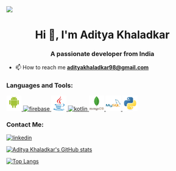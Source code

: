 <img src = "https://user-images.githubusercontent.com/83545513/193085428-3f82bb83-9c41-4582-9a98-0ed3fec17389.png"/>


<h1 align="center">Hi 👋, I'm Aditya Khaladkar</h1>
<h3 align="center">A passionate developer from India</h3>

- 📫 How to reach me **adityakhaladkar98@gmail.com**


<h3 align="left">Languages and Tools:</h3>
<p align="left"> <a href="https://developer.android.com" target="_blank"> <img src="https://raw.githubusercontent.com/devicons/devicon/master/icons/android/android-original-wordmark.svg" alt="android" width="40" height="40"/> </a> <a href="https://firebase.google.com/" target="_blank"> <img src="https://www.vectorlogo.zone/logos/firebase/firebase-icon.svg" alt="firebase" width="40" height="40"/> </a> <a href="https://www.java.com" target="_blank"> <img src="https://raw.githubusercontent.com/devicons/devicon/master/icons/java/java-original.svg" alt="java" width="40" height="40"/> </a> <a href="https://kotlinlang.org" target="_blank"> <img src="https://www.vectorlogo.zone/logos/kotlinlang/kotlinlang-icon.svg" alt="kotlin" width="40" height="40"/> </a> <a href="https://www.mongodb.com/" target="_blank"> <img src="https://raw.githubusercontent.com/devicons/devicon/master/icons/mongodb/mongodb-original-wordmark.svg" alt="mongodb" width="40" height="40"/> </a> <a href="https://www.mysql.com/" target="_blank"> <img src="https://raw.githubusercontent.com/devicons/devicon/master/icons/mysql/mysql-original-wordmark.svg" alt="mysql" width="40" height="40"/> </a> <a href="https://www.python.org" target="_blank"> <img src="https://raw.githubusercontent.com/devicons/devicon/master/icons/python/python-original.svg" alt="python" width="40" height="40"/> </a> </p>
<h3 align="left">Contact Me: </h3>
<p align="left"> <a href="https://in.linkedin.com/in/aditya-khaladkar-bb454b204" target="_blank"> <img src="https://img.shields.io/badge/LinkedIn-0077B5?style=for-the-badge&logo=linkedin&logoColor=white" alt="linkedin" width="120" height="40"/>
  
[![Aditya Khaladkar's GitHub stats](https://github-readme-stats.vercel.app/api?username=Aditya-Khaladkar)](https://github.com/Aditya-Khaladkar/github-readme-stats)
  
[![Top Langs](https://github-readme-stats.vercel.app/api/top-langs/?username=Aditya-Khaladkar&layout=compact)](https://github.com/Aditya-Khaladkar/github-readme-stats)

